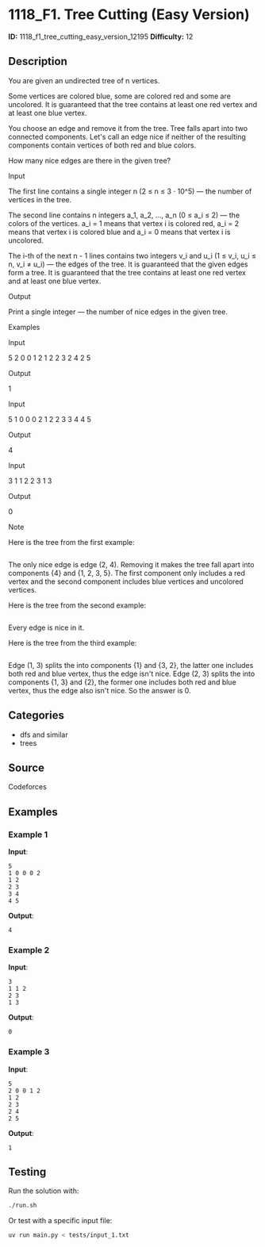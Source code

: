 # 1118_F1. Tree Cutting (Easy Version)

**ID:** 1118_f1_tree_cutting_easy_version_12195
**Difficulty:** 12

## Description

You are given an undirected tree of n vertices.

Some vertices are colored blue, some are colored red and some are uncolored. It is guaranteed that the tree contains at least one red vertex and at least one blue vertex.

You choose an edge and remove it from the tree. Tree falls apart into two connected components. Let's call an edge nice if neither of the resulting components contain vertices of both red and blue colors.

How many nice edges are there in the given tree?

Input

The first line contains a single integer n (2 ≤ n ≤ 3 ⋅ 10^5) — the number of vertices in the tree.

The second line contains n integers a_1, a_2, ..., a_n (0 ≤ a_i ≤ 2) — the colors of the vertices. a_i = 1 means that vertex i is colored red, a_i = 2 means that vertex i is colored blue and a_i = 0 means that vertex i is uncolored.

The i-th of the next n - 1 lines contains two integers v_i and u_i (1 ≤ v_i, u_i ≤ n, v_i ≠ u_i) — the edges of the tree. It is guaranteed that the given edges form a tree. It is guaranteed that the tree contains at least one red vertex and at least one blue vertex.

Output

Print a single integer — the number of nice edges in the given tree.

Examples

Input


5
2 0 0 1 2
1 2
2 3
2 4
2 5


Output


1


Input


5
1 0 0 0 2
1 2
2 3
3 4
4 5


Output


4


Input


3
1 1 2
2 3
1 3


Output


0

Note

Here is the tree from the first example:

<image>

The only nice edge is edge (2, 4). Removing it makes the tree fall apart into components \{4\} and \{1, 2, 3, 5\}. The first component only includes a red vertex and the second component includes blue vertices and uncolored vertices.

Here is the tree from the second example:

<image>

Every edge is nice in it.

Here is the tree from the third example:

<image>

Edge (1, 3) splits the into components \{1\} and \{3, 2\}, the latter one includes both red and blue vertex, thus the edge isn't nice. Edge (2, 3) splits the into components \{1, 3\} and \{2\}, the former one includes both red and blue vertex, thus the edge also isn't nice. So the answer is 0.

## Categories

- dfs and similar
- trees

## Source

Codeforces

## Examples

### Example 1

**Input**:
```
5
1 0 0 0 2
1 2
2 3
3 4
4 5
```

**Output**:
```
4
```

### Example 2

**Input**:
```
3
1 1 2
2 3
1 3
```

**Output**:
```
0
```

### Example 3

**Input**:
```
5
2 0 0 1 2
1 2
2 3
2 4
2 5
```

**Output**:
```
1
```


## Testing

Run the solution with:

```bash
./run.sh
```

Or test with a specific input file:

```bash
uv run main.py < tests/input_1.txt
```
